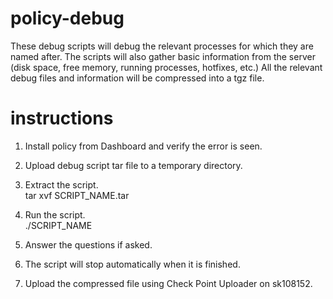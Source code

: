# policy-debug

These debug scripts will debug the relevant processes for which they are named after.
The scripts will also gather basic information from the server (disk space, free memory, running processes, hotfixes, etc.)
All the relevant debug files and information will be compressed into a tgz file.


# instructions

1. Install policy from Dashboard and verify the error is seen.
2. Upload debug script tar file to a temporary directory.

3. Extract the script.<br />
  tar xvf SCRIPT_NAME.tar

4. Run the script.<br />
  ./SCRIPT_NAME

5. Answer the questions if asked.
6. The script will stop automatically when it is finished.
7. Upload the compressed file using Check Point Uploader on sk108152.

